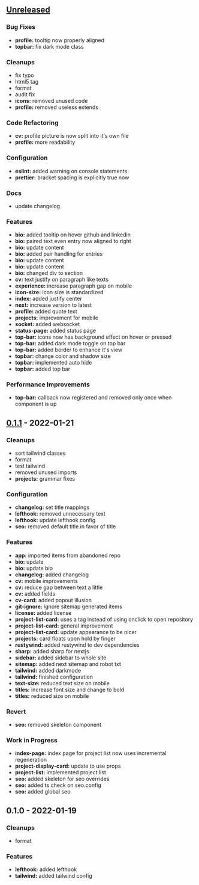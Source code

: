 <a name="unreleased"></a>
## [Unreleased]

### Bug Fixes
- **profile:** tooltip now properly aligned
- **topbar:** fix dark mode class

### Cleanups
- fix typo
- html5 tag
- format
- audit fix
- **icons:** removed unused code
- **profile:** removed useless extends

### Code Refactoring
- **cv:** profile picture is now split into it's own file
- **profile:** more readability

### Configuration
- **eslint:** added warning on console statements
- **prettier:** bracket spacing is explicitly true now

### Docs
- update changelog

### Features
- **bio:** added tooltip on hover github and linkedin
- **bio:** paired text even entry now aligned to right
- **bio:** update content
- **bio:** added pair handling for entries
- **bio:** update content
- **bio:** update content
- **bio:** changed div to section
- **cv:** text justify on paragraph like texts
- **experience:** increase paragraph gap on mobile
- **icon-size:** icon size is standardized
- **index:** added justify center
- **next:** increase version to latest
- **profile:** added quote text
- **projects:** improvement for mobile
- **socket:** added websocket
- **status-page:** added status page
- **top-bar:** icons now has background effect on hover or pressed
- **top-bar:** added dark mode toggle on top bar
- **top-bar:** added border to enhance it's view
- **topbar:** change color and shadow size
- **topbar:** implemented auto hide
- **topbar:** added top bar

### Performance Improvements
- **top-bar:** callback now registered and removed only once when component is up


<a name="0.1.1"></a>
## [0.1.1] - 2022-01-21
### Cleanups
- sort tailwind classes
- format
- test tailwind
- removed unused imports
- **projects:** grammar fixes

### Configuration
- **changelog:** set title mappings
- **lefthook:** removed unnecessary text
- **lefthook:** update lefthook config
- **seo:** removed default title in favor of title

### Features
- **app:** imported items from abandoned repo
- **bio:** update
- **bio:** update bio
- **changelog:** added changelog
- **cv:** mobile improvements
- **cv:** reduce gap between text a little
- **cv:** added fields
- **cv-card:** added popout illusion
- **git-ignore:** ignore sitemap generated items
- **license:** added license
- **project-list-card:** uses a tag instead of using onclick to open repository
- **project-list-card:** general improvement
- **project-list-card:** update appearance to be nicer
- **projects:** card floats upon hold by finger
- **rustywind:** added rustywind to dev dependencies
- **sharp:** added sharp for nextjs
- **sidebar:** added sidebar to whole site
- **sitemap:** added next sitemap and robot txt
- **tailwind:** added darkmode
- **tailwind:** finished configuration
- **text-size:** reduced text size on mobile
- **titles:** increase font size and change to bold
- **titles:** reduced size on mobile

### Revert
- **seo:** removed skeleton component

### Work in Progress
- **index-page:** index page for project list now uses incremental regeneration
- **project-display-card:** update to use props
- **project-list:** implemented project list
- **seo:** added skeleton for seo overrides
- **seo:** added ts check on seo.config
- **seo:** added global seo


<a name="0.1.0"></a>
## 0.1.0 - 2022-01-19
### Cleanups
- format

### Features
- **lefthook:** added lefthook
- **tailwind:** added tailwind config


[Unreleased]: https://github.com/tigorlazuardi/at-home/compare/0.1.1...HEAD
[0.1.1]: https://github.com/tigorlazuardi/at-home/compare/0.1.0...0.1.1
